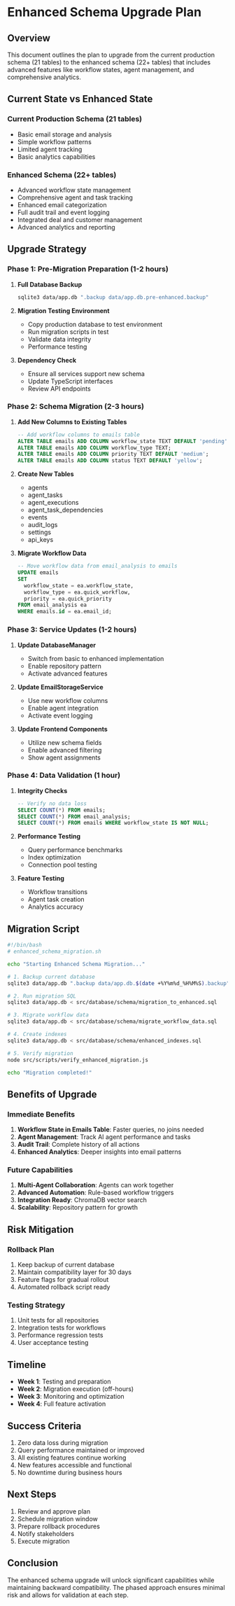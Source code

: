 # Enhanced Schema Upgrade Plan

## Overview

This document outlines the plan to upgrade from the current production schema (21 tables) to the enhanced schema (22+ tables) that includes advanced features like workflow states, agent management, and comprehensive analytics.

## Current State vs Enhanced State

### Current Production Schema (21 tables)
- Basic email storage and analysis
- Simple workflow patterns
- Limited agent tracking
- Basic analytics capabilities

### Enhanced Schema (22+ tables)
- Advanced workflow state management
- Comprehensive agent and task tracking
- Enhanced email categorization
- Full audit trail and event logging
- Integrated deal and customer management
- Advanced analytics and reporting

## Upgrade Strategy

### Phase 1: Pre-Migration Preparation (1-2 hours)

1. **Full Database Backup**
   ```bash
   sqlite3 data/app.db ".backup data/app.db.pre-enhanced.backup"
   ```

2. **Migration Testing Environment**
   - Copy production database to test environment
   - Run migration scripts in test
   - Validate data integrity
   - Performance testing

3. **Dependency Check**
   - Ensure all services support new schema
   - Update TypeScript interfaces
   - Review API endpoints

### Phase 2: Schema Migration (2-3 hours)

1. **Add New Columns to Existing Tables**
   ```sql
   -- Add workflow columns to emails table
   ALTER TABLE emails ADD COLUMN workflow_state TEXT DEFAULT 'pending';
   ALTER TABLE emails ADD COLUMN workflow_type TEXT;
   ALTER TABLE emails ADD COLUMN priority TEXT DEFAULT 'medium';
   ALTER TABLE emails ADD COLUMN status TEXT DEFAULT 'yellow';
   ```

2. **Create New Tables**
   - agents
   - agent_tasks
   - agent_executions
   - agent_task_dependencies
   - events
   - audit_logs
   - settings
   - api_keys

3. **Migrate Workflow Data**
   ```sql
   -- Move workflow data from email_analysis to emails
   UPDATE emails 
   SET 
     workflow_state = ea.workflow_state,
     workflow_type = ea.quick_workflow,
     priority = ea.quick_priority
   FROM email_analysis ea
   WHERE emails.id = ea.email_id;
   ```

### Phase 3: Service Updates (1-2 hours)

1. **Update DatabaseManager**
   - Switch from basic to enhanced implementation
   - Enable repository pattern
   - Activate advanced features

2. **Update EmailStorageService**
   - Use new workflow columns
   - Enable agent integration
   - Activate event logging

3. **Update Frontend Components**
   - Utilize new schema fields
   - Enable advanced filtering
   - Show agent assignments

### Phase 4: Data Validation (1 hour)

1. **Integrity Checks**
   ```sql
   -- Verify no data loss
   SELECT COUNT(*) FROM emails;
   SELECT COUNT(*) FROM email_analysis;
   SELECT COUNT(*) FROM emails WHERE workflow_state IS NOT NULL;
   ```

2. **Performance Testing**
   - Query performance benchmarks
   - Index optimization
   - Connection pool testing

3. **Feature Testing**
   - Workflow transitions
   - Agent task creation
   - Analytics accuracy

## Migration Script

```bash
#!/bin/bash
# enhanced_schema_migration.sh

echo "Starting Enhanced Schema Migration..."

# 1. Backup current database
sqlite3 data/app.db ".backup data/app.db.$(date +%Y%m%d_%H%M%S).backup"

# 2. Run migration SQL
sqlite3 data/app.db < src/database/schema/migration_to_enhanced.sql

# 3. Migrate workflow data
sqlite3 data/app.db < src/database/schema/migrate_workflow_data.sql

# 4. Create indexes
sqlite3 data/app.db < src/database/schema/enhanced_indexes.sql

# 5. Verify migration
node src/scripts/verify_enhanced_migration.js

echo "Migration completed!"
```

## Benefits of Upgrade

### Immediate Benefits
1. **Workflow State in Emails Table**: Faster queries, no joins needed
2. **Agent Management**: Track AI agent performance and tasks
3. **Audit Trail**: Complete history of all actions
4. **Enhanced Analytics**: Deeper insights into email patterns

### Future Capabilities
1. **Multi-Agent Collaboration**: Agents can work together
2. **Advanced Automation**: Rule-based workflow triggers
3. **Integration Ready**: ChromaDB vector search
4. **Scalability**: Repository pattern for growth

## Risk Mitigation

### Rollback Plan
1. Keep backup of current database
2. Maintain compatibility layer for 30 days
3. Feature flags for gradual rollout
4. Automated rollback script ready

### Testing Strategy
1. Unit tests for all repositories
2. Integration tests for workflows
3. Performance regression tests
4. User acceptance testing

## Timeline

- **Week 1**: Testing and preparation
- **Week 2**: Migration execution (off-hours)
- **Week 3**: Monitoring and optimization
- **Week 4**: Full feature activation

## Success Criteria

1. Zero data loss during migration
2. Query performance maintained or improved
3. All existing features continue working
4. New features accessible and functional
5. No downtime during business hours

## Next Steps

1. Review and approve plan
2. Schedule migration window
3. Prepare rollback procedures
4. Notify stakeholders
5. Execute migration

## Conclusion

The enhanced schema upgrade will unlock significant capabilities while maintaining backward compatibility. The phased approach ensures minimal risk and allows for validation at each step.